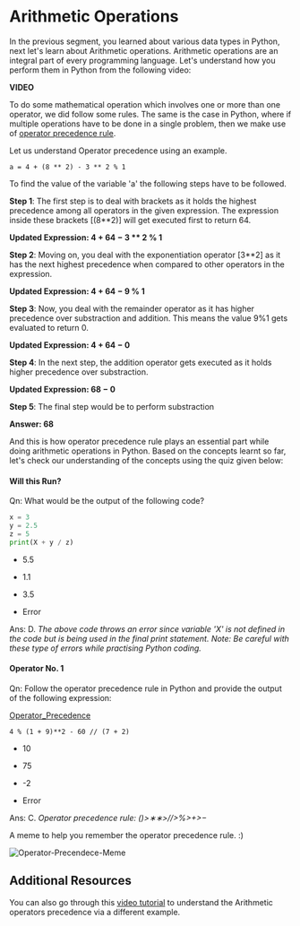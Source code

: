 # Arithmetic Operations

In the previous segment, you learned about various data types in Python, next let's learn about Arithmetic operations. Arithmetic operations are an integral part of every programming language. Let's understand how you perform them in Python from the following video:

**VIDEO**

To do some mathematical operation which involves one or more than one operator, we did follow some rules. The same is the case in Python, where if multiple operations have to be done in a single problem, then we make use of [operator precedence rule](https://docs.python.org/3.7/reference/expressions.html#operator-precedence). 

Let us understand Operator precedence using an example.

` a = 4 + (8 ** 2) - 3 ** 2 % 1 `

To find the value of the variable 'a' the following steps have to be followed.

**Step 1**: The first step is to deal with brackets as it holds the highest precedence among all operators in the given expression. The expression inside these brackets [(8**2)] will get executed first to return 64.

**Updated Expression: 4 + 64 − 3 \*\* 2 % 1** 

**Step 2**: Moving on, you deal with the exponentiation operator [3**2] as it has the next highest precedence when compared to other operators in the expression.

**Updated Expression: 4 + 64 − 9 % 1**

**Step 3**: Now, you deal with the remainder operator as it has higher precedence over substraction and addition. This means the value 9%1 gets evaluated to return 0.

**Updated Expression: 4 + 64 − 0**

**Step 4**: In the next step, the addition operator gets executed as it holds higher precedence over substraction. 

**Updated Expression: 68 − 0**

**Step 5**: The final step would be to perform substraction

**Answer: 68**

And this is how operator precedence rule plays an essential part while doing arithmetic operations in Python. Based on the concepts learnt so far, let's check our understanding of the concepts using the quiz given below:

#### Will this Run?

Qn: What would be the output of the following code?

```python
x = 3
y = 2.5
z = 5
print(X + y / z)
```

- 5.5

- 1.1

- 3.5

- Error

Ans: D. *The above code throws an error since variable 'X' is not defined in the code but is being used in the final print statement. Note: Be careful with these type of errors while practising Python coding.*

#### Operator No. 1

Qn: Follow the operator precedence rule in Python and provide the output of the following expression:

[Operator_Precedence](https://docs.python.org/3.7/reference/expressions.html#operator-precedence)

`4 % (1 + 9)**2 - 60 // (7 + 2)`

- 10

- 75

- -2

- Error

Ans: C. *Operator precedence rule: ()>∗∗>//>%>+>−*

A meme to help you remember the operator precedence rule. :)

![Operator-Precendece-Meme](https://i.ibb.co/GpCjbvg/Operator-Precendece-Meme.png)

## Additional Resources

You can also go through this [video tutorial](https://www.youtube.com/watch?v=QC_Wpj_cJKM) to understand the Arithmetic operators precedence via a different example.

